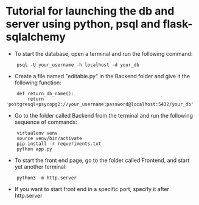 # Tutorial for launching the db and server using python, psql and flask-sqlalchemy

- To start the database, open a terminal and run the following command:

```
    psql -U your_username -h localhost -d your_db
```

- Create a file named "editable.py" in the Backend folder and give it the following function:

```
    def return_db_name():
        return 'postgresql+psycopg2://your_username:password@localhost:5432/your_db'
```

- Go to the folder called Backend from the terminal and run the following sequence of commands:

```
    virtualenv venv
    source venv/bin/activate
    pip install -r requeriments.txt
    python app.py
```

- To start the front end page, go to the folder called Frontend, and start yet another terminal:

```
    python3 -m http.server
```

- If you want to start front end in a specific port, specify it after http.server
